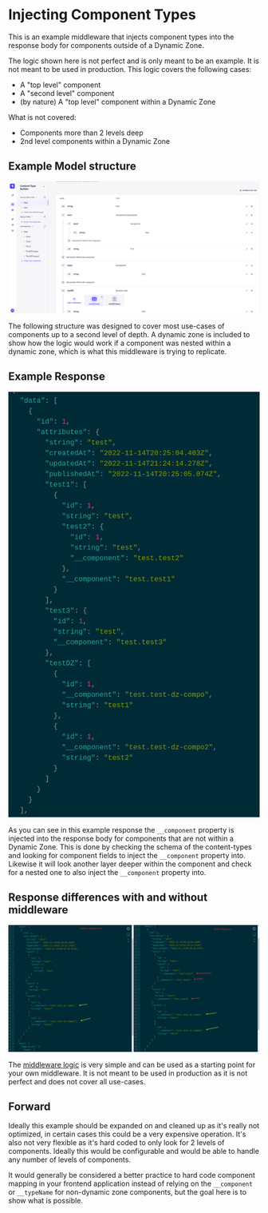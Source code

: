 # Injecting Component Types

This is an example middleware that injects component types into the response body for components outside of a Dynamic Zone.

The logic shown here is not perfect and is only meant to be an example. It is not meant to be used in production. This logic covers the following cases:

- A "top level" component
- A "second level" component
- (by nature) A "top level" component within a Dynamic Zone

What is not covered:

- Components more than 2 levels deep
- 2nd level components within a Dynamic Zone

## Example Model structure

![Example Model Structure](images/Selection_2292.png)

The following structure was designed to cover most use-cases of components up to a second level of depth. A dynamic zone is included to show how the logic would work if a component was nested within a dynamic zone, which is what this middleware is trying to replicate.

## Example Response

![Example Response](images/Selection_2293.png)

As you can see in this example response the `__component` property is injected into the response body for components that are not within a Dynamic Zone. This is done by checking the schema of the content-types and looking for component fields to inject the `__component` property into. Likewise it will look another layer deeper within the component and check for a nested one to also inject the `__component` property into.

## Response differences with and without middleware

![Response Differences](images/Selection_2294.png)

The [middleware logic](src/middlewares/typeNameInjector.js) is very simple and can be used as a starting point for your own middleware. It is not meant to be used in production as it is not perfect and does not cover all use-cases.

## Forward

Ideally this example should be expanded on and cleaned up as it's really not optimized, in certain cases this could be a very expensive operation. It's also not very flexible as it's hard coded to only look for 2 levels of components. Ideally this would be configurable and would be able to handle any number of levels of components.

It would generally be considered a better practice to hard code component mapping in your frontend application instead of relying on the `__component` or `__typeName` for non-dynamic zone components, but the goal here is to show what is possible.
